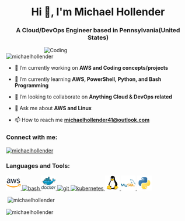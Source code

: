 <h1 align="center">Hi 👋, I'm Michael Hollender</h1>
<h3 align="center">A Cloud/DevOps Engineer based in Pennsylvania(United States)</h3>
<img align="right"alt="Coding" width="400" src="https://www.codemotion.com/magazine/wp-content/uploads/2020/09/devops-1024x527.png"> 

<p align="left"> <img src="https://komarev.com/ghpvc/?username=michaelhollender&label=Profile%20views&color=0e75b6&style=flat" alt="michaelhollender" /> </p>

- 🔭 I’m currently working on **AWS and Coding concepts/projects**

- 🌱 I’m currently learning **AWS, PowerShell, Python, and Bash Programming**

- 👯 I’m looking to collaborate on **Anything Cloud & DevOps related**

- 💬 Ask me about **AWS and Linux**

- 📫 How to reach me **michaelhollender41@outlook.com**

<h3 align="left">Connect with me:</h3>
<p align="left">
<a href="https://www.linkedin.com/in/michael-hollender-aws/" target="blank"><img align="center" src="https://raw.githubusercontent.com/rahuldkjain/github-profile-readme-generator/master/src/images/icons/Social/linked-in-alt.svg" alt="michaelhollender" height="30" width="40" /></a>


<h3 align="left">Languages and Tools:</h3>
<p align="left"> <a href="https://aws.amazon.com" target="_blank" rel="noreferrer"> <img src="https://raw.githubusercontent.com/devicons/devicon/master/icons/amazonwebservices/amazonwebservices-original-wordmark.svg" alt="aws" width="40" height="40"/> </a> <a href="https://www.gnu.org/software/bash/" target="_blank" rel="noreferrer"> <img src="https://www.vectorlogo.zone/logos/gnu_bash/gnu_bash-icon.svg" alt="bash" width="40" height="40"/> </a> <a href="https://www.docker.com/" target="_blank" rel="noreferrer"> <img src="https://raw.githubusercontent.com/devicons/devicon/master/icons/docker/docker-original-wordmark.svg" alt="docker" width="40" height="40"/> </a> <a href="https://git-scm.com/" target="_blank" rel="noreferrer"> <img src="https://www.vectorlogo.zone/logos/git-scm/git-scm-icon.svg" alt="git" width="40" height="40"/> </a> <a href="https://kubernetes.io" target="_blank" rel="noreferrer"> <img src="https://www.vectorlogo.zone/logos/kubernetes/kubernetes-icon.svg" alt="kubernetes" width="40" height="40"/> </a> <a href="https://www.linux.org/" target="_blank" rel="noreferrer"> <img src="https://raw.githubusercontent.com/devicons/devicon/master/icons/linux/linux-original.svg" alt="linux" width="40" height="40"/> </a> <a href="https://www.mysql.com/" target="_blank" rel="noreferrer"> <img src="https://raw.githubusercontent.com/devicons/devicon/master/icons/mysql/mysql-original-wordmark.svg" alt="mysql" width="40" height="40"/> </a> <a href="https://www.python.org" target="_blank" rel="noreferrer"> <img src="https://raw.githubusercontent.com/devicons/devicon/master/icons/python/python-original.svg" alt="python" width="40" height="40"/> </a> </p>

<p>&nbsp;<img align="center" src="https://github-readme-stats.vercel.app/api?username=michaelhollender&show_icons=true&locale=en" alt="michaelhollender" /></p>

<p><img align="center" src="https://github-readme-streak-stats.herokuapp.com/?user=michaelhollender&" alt="michaelhollender" /></p>

